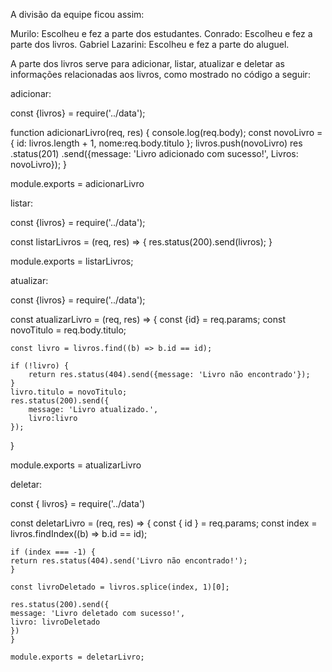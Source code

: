 A divisão da equipe ficou assim:

Murilo: Escolheu e fez a parte dos estudantes.
Conrado: Escolheu e fez a parte dos livros.
Gabriel Lazarini: Escolheu e fez a parte do aluguel.

A parte dos livros serve para adicionar, listar, atualizar e deletar as informações relacionadas aos livros, como mostrado no código a seguir:

adicionar: 

const {livros} = require('../data');

function adicionarLivro(req, res) {
    console.log(req.body);
    const novoLivro = {
        id: livros.length + 1,
        nome:req.body.titulo
    };
    livros.push(novoLivro)
    res
    .status(201)
    .send({message: 'Livro adicionado com sucesso!', Livros: novoLivro});
}

module.exports = adicionarLivro

listar: 

const {livros} = require('../data');

const listarLivros = (req, res) => {
    res.status(200).send(livros);
}

module.exports = listarLivros;

atualizar:

const {livros} = require('../data');

const atualizarLivro = (req, res) => {
    const {id} = req.params;
    const novoTitulo = req.body.titulo;

    const livro = livros.find((b) => b.id == id);

    if (!livro) {
        return res.status(404).send({message: 'Livro não encontrado'});
    }
    livro.titulo = novoTitulo;
    res.status(200).send({
        message: 'Livro atualizado.',
        livro:livro
    });
}

module.exports = atualizarLivro

deletar:

const { livros} = require('../data')

const deletarLivro = (req, res) => {
    const { id } = req.params;
    const index = livros.findIndex((b) => b.id == id);
    
    if (index === -1) {
    return res.status(404).send('Livro não encontrado!');
    }
    
    const livroDeletado = livros.splice(index, 1)[0];
    
    res.status(200).send({
    message: 'Livro deletado com sucesso!',
    livro: livroDeletado
    })
    }
    
    module.exports = deletarLivro;